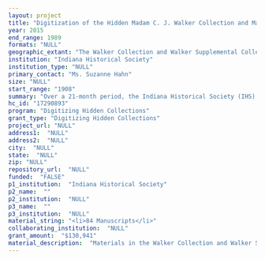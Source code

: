 ```yaml
--- 
layout: project 
title: "Digitization of the Hidden Madam C. J. Walker Collection and Madam C.J. Walker Supplemental Collection Which Encompass the Life, Work and National Impact of America's First Female African American Self-made Millionaire"
year: 2015
end_range: 1989
formats: "NULL"
geographic_extant: "The Walker Collection and Walker Supplemental Collection mainly represent Indianapolis and Indiana. However, because Madam C.J. Walker and her business became nationally known, the collections also includes items relating to the various clinics, conventions and beauty schools her work influenced throughout the United States."
institution: "Indiana Historical Society"
institution_type: "NULL"
primary_contact: "Ms. Suzanne Hahn"
size: "NULL"
start_range: "1908"
summary: "Over a 21-month period, the Indiana Historical Society (IHS) will process, digitize and catalog more than 170,000 items of personal correspondence, business records, photographs and artifacts in the Madam C.J. Walker Collection (Walker Collection) and Madam C.J. Walker Supplemental Collection (Walker Supplemental Collection). Once a single collection, it was divided with no regard to preserving content. Once reunited, they will comprise the most comprehensive archival collection of materials relating to nationally renowned African American entrepreneur Madam C.J. Walker. Even in its partially processed state, the Walker Collection is one of the most requested IHS collections, and its online catalog record is the most accessed. Digitization of its remainder plus the Walker Supplemental Collection will allow for organization, merging and sharing of their content, increase dissemination of knowledge in an easily accessed online format, and digitally preserve the items for future generations."
hc_id: "17290893"
program: "Digitizing Hidden Collections"
grant_type: "Digitizing Hidden Collections"
project_url: "NULL"
address1:  "NULL"
address2:  "NULL"
city:  "NULL"
state:  "NULL"
zip: "NULL"
repository_url:  "NULL"
funded:  "FALSE"
p1_institution:  "Indiana Historical Society"
p2_name:  ""
p2_institution:  "NULL"
p3_name:  ""
p3_institution:  "NULL"
material_string: "<li>84 Manuscripts</li>"
collaborating_institution:  "NULL"
grant_amount:  "$130,941"
material_description:  "Materials in the Walker Collection and Walker Supplemental Collection relate to the life and work of Madam C.J. Walker (1867-1919), a pivotal entrepreneurial leader in African American history. The materials span 81 years and include manuscripts, photographs, books and artifacts.\n\n\n\nIn 1982, the IHS entered into an agreement with Madame C.J. Walker Manufacturing Company and the Trustees of the Estate of Sarah Walker (Madam C.J. Walker) to place the Walker Collection \"on deposit\" with the IHS. It includes half of the business and personal papers from the company. Although illogically separated from the second half, the contents were so significant that the IHS agreed to this unusual scenario. In 2010, Madame C.J. Walker Enterprises, Inc. (successor in interest to the Madame C.J. Walker Manufacturing Company) formally donated it with a deed of gift. From 1982 onward, the IHS was caught in the middle of a dispute between two heirs about rightful ownership and proposed several times to reunite the materials under the IHS's care. In 2012, the IHS finally negotiated the purchase of the Walker Supplemental Collection from Madame C. J. Walker Enterprises, Inc. The IHS has since invested over $10,000 in conservation treatments to remove mold from the second half in preparation for digitization.\n\n\n\nMadam C.J. Walker was born in poverty to slaves, married young, sought an education, and built a successful business that also empowered other African American women to establish businesses. She earned her fortune through the successful production and marketing of beauty products for African American women. She became one of the country's most popular African American lecturers on social, political and economic issues. Some of the many subjects covered in the collections' materials include Madame C.J. Walker Manufacturing Company, Madam C.J. Walker, beauty products, business operations, and her advocacy of civil and human rights."
---
```

